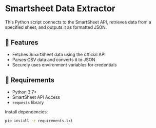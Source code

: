 # Smartsheet Data Extractor

This Python script connects to the SmartSheet API, retrieves data from a specified sheet, and outputs it as formatted JSON.

## 🔧 Features

- Fetches SmartSheet data using the official API
- Parses CSV data and converts it to JSON
- Securely uses environment variables for credentials

## 🧪 Requirements

- Python 3.7+
- SmartSheet API Access
- `requests` library

Install dependencies:
```bash
pip install -r requirements.txt
